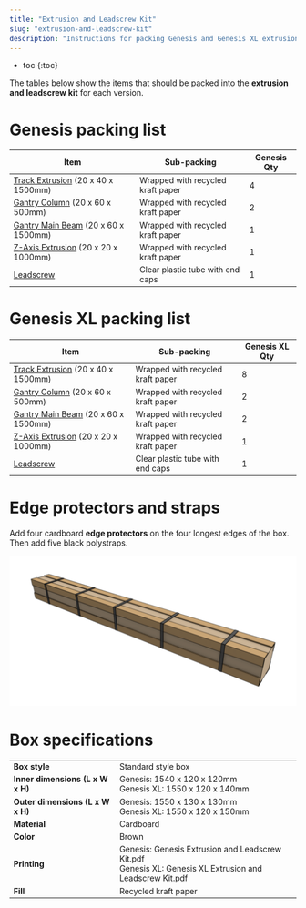 ```yaml
---
title: "Extrusion and Leadscrew Kit"
slug: "extrusion-and-leadscrew-kit"
description: "Instructions for packing Genesis and Genesis XL extrusion and leadscrew kits"
---
```


* toc
{:toc}

The tables below show the items that should be packed into the **extrusion and leadscrew kit** for each version.

# Genesis packing list

|Item|Sub-packing|Genesis Qty|
|----|-----------|-----------|
|[Track Extrusion](../../bom/extrusions.md#track-extrusion) (20 x 40 x 1500mm)|Wrapped with recycled kraft paper|4
|[Gantry Column](../../bom/extrusions.md#gantry-column) (20 x 60 x 500mm)|Wrapped with recycled kraft paper|2
|[Gantry Main Beam](../../bom/extrusions.md#gantry-main-beam) (20 x 60 x 1500mm)|Wrapped with recycled kraft paper|1
|[Z-Axis Extrusion](../../bom/extrusions.md#z-axis-extrusion) (20 x 20 x 1000mm)|Wrapped with recycled kraft paper|1
|[Leadscrew](../../bom/drivetrain.md#leadscrew)|Clear plastic tube with end caps|1

# Genesis XL packing list

|Item|Sub-packing|Genesis XL Qty|
|----|-----------|--------------|
|[Track Extrusion](../../bom/extrusions.md#track-extrusion) (20 x 40 x 1500mm)|Wrapped with recycled kraft paper|8
|[Gantry Column](../../bom/extrusions.md#gantry-column) (20 x 60 x 500mm)|Wrapped with recycled kraft paper|2
|[Gantry Main Beam](../../bom/extrusions.md#gantry-main-beam) (20 x 60 x 1500mm)|Wrapped with recycled kraft paper|2
|[Z-Axis Extrusion](../../bom/extrusions.md#z-axis-extrusion) (20 x 20 x 1000mm)|Wrapped with recycled kraft paper|1
|[Leadscrew](../../bom/drivetrain.md#leadscrew)|Clear plastic tube with end caps|1

# Edge protectors and straps

Add four cardboard **edge protectors** on the four longest edges of the box. Then add five black polystraps.

![extrusion and leadscrew box edge protectors and straps](_images/extrusion_and_leadscrew_box_edge_protectors_and_straps.png)

# Box specifications

|                              |                              |
|------------------------------|------------------------------|
|**Box style**                 |Standard style box
|**Inner dimensions (L x W x H)**|Genesis: 1540 x 120 x 120mm<br>Genesis XL: 1550 x 120 x 140mm
|**Outer dimensions (L x W x H)**|Genesis: 1550 x 130 x 130mm<br>Genesis XL: 1550 x 120 x 150mm
|**Material**                  |Cardboard
|**Color**                     |Brown
|**Printing**                  |Genesis: Genesis Extrusion and Leadscrew Kit.pdf<br>Genesis XL: Genesis XL Extrusion and Leadscrew Kit.pdf
|**Fill**                      |Recycled kraft paper

